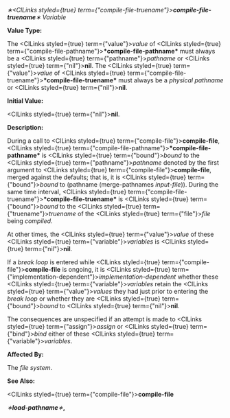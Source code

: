 *∗<ClLinks styled={true} term={"compile-file-truename"}><b>*compile-file-truename*</b></ClLinks>∗ Variable* 



**Value Type:** 



The <ClLinks styled={true} term={"value"}><i>value</i></ClLinks> of <ClLinks styled={true} term={"compile-file-pathname"}><b>\*compile-file-pathname\*</b></ClLinks> must always be a <ClLinks styled={true} term={"pathname"}><i>pathname</i></ClLinks> or <ClLinks styled={true} term={"nil"}><b>nil</b></ClLinks>. The <ClLinks styled={true} term={"value"}><i>value</i></ClLinks> of <ClLinks styled={true} term={"compile-file-truename"}><b>\*compile-file-truename\*</b></ClLinks> must always be a *physical pathname* or <ClLinks styled={true} term={"nil"}><b>nil</b></ClLinks>. 



**Initial Value:** 



<ClLinks styled={true} term={"nil"}><b>nil</b></ClLinks>. 



**Description:** 



During a call to <ClLinks styled={true} term={"compile-file"}><b>compile-file</b></ClLinks>, <ClLinks styled={true} term={"compile-file-pathname"}><b>\*compile-file-pathname\*</b></ClLinks> is <ClLinks styled={true} term={"bound"}><i>bound</i></ClLinks> to the <ClLinks styled={true} term={"pathname"}><i>pathname</i></ClLinks> denoted by the first argument to <ClLinks styled={true} term={"compile-file"}><b>compile-file</b></ClLinks>, merged against the defaults; that is, it is <ClLinks styled={true} term={"bound"}><i>bound</i></ClLinks> to (pathname (merge-pathnames *input-file*)). During the same time interval, <ClLinks styled={true} term={"compile-file-truename"}><b>\*compile-file-truename\*</b></ClLinks> is <ClLinks styled={true} term={"bound"}><i>bound</i></ClLinks> to the <ClLinks styled={true} term={"truename"}><i>truename</i></ClLinks> of the <ClLinks styled={true} term={"file"}><i>file</i></ClLinks> being *compiled*. 



At other times, the <ClLinks styled={true} term={"value"}><i>value</i></ClLinks> of these <ClLinks styled={true} term={"variable"}><i>variables</i></ClLinks> is <ClLinks styled={true} term={"nil"}><b>nil</b></ClLinks>. 



If a *break loop* is entered while <ClLinks styled={true} term={"compile-file"}><b>compile-file</b></ClLinks> is ongoing, it is <ClLinks styled={true} term={"implementation-dependent"}><i>implementation-dependent</i></ClLinks> whether these <ClLinks styled={true} term={"variable"}><i>variables</i></ClLinks> retain the <ClLinks styled={true} term={"value"}><i>values</i></ClLinks> they had just prior to entering the *break loop* or whether they are <ClLinks styled={true} term={"bound"}><i>bound</i></ClLinks> to <ClLinks styled={true} term={"nil"}><b>nil</b></ClLinks>. 



The consequences are unspecified if an attempt is made to <ClLinks styled={true} term={"assign"}><i>assign</i></ClLinks> or <ClLinks styled={true} term={"bind"}><i>bind</i></ClLinks> either of these <ClLinks styled={true} term={"variable"}><i>variables</i></ClLinks>. 



**Affected By:** 



The *file system*. 



**See Also:** 



<ClLinks styled={true} term={"compile-file"}><b>compile-file</b></ClLinks> 







 



 



*∗***load-pathname***∗***,** 